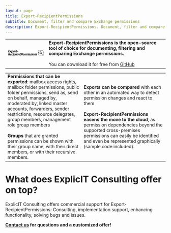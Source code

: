 ```yaml
---
layout: page
title: Export-RecipientPermissions
subtitle: Document, filter and compare Exchange permissions
description: Export-RecipientPermissions. Document, filter and compare Exchange permissions. Export-RecipientPermissions is the open-source tool of choice for documenting, filtering and comparing Exchange permissions.
---
```

<table>
  <tr>
    <td><img src="/assets/images/Export-RecipientPermissions.png" width="400"></td>
    <td><strong>Export-RecipientPermissions is the open-source tool of choice for documenting, filtering and comparing Exchange permissions.</strong><br><br>You can download it for free from <a href="https://github.com/GruberMarkus/Export-RecipientPermissions">GitHub</a></td>
  </tr>
</table>

<table>
  <tr>
    <td><strong>Permissions that can be exported</strong>: mailbox access rights, mailbox folder permissions, public folder permissions, send as, send on behalf, managed by, moderated by, linked master accounts, forwarders, sender restrictions, resource delegates, group members, management role group members<br><br><strong>Groups</strong> that are granted permissions can be shown with their group name, with their direct members, or with their recursive members.
    </td>
    <td><strong>Exports can be compared</strong> with each other in an automated way to detect permission changes and react to them<br><br><strong>Export-RecipientPermissions easens the move to the cloud</strong>, as permission dependencies beyond the supported cross-premises permissions can easily be identified and even be represented graphically (sample code included).
    </td>
  </tr>
</table>

# What does ExplicIT Consulting offer on top?
ExplicIT Consulting offers commercial support for Export-RecipientPermissions: Consulting, implementation support, enhancing functionality, solving bugs and issues.

**[Contact us](mailto:welcome@explicitconsulting.at) for questions and a customized offer!**